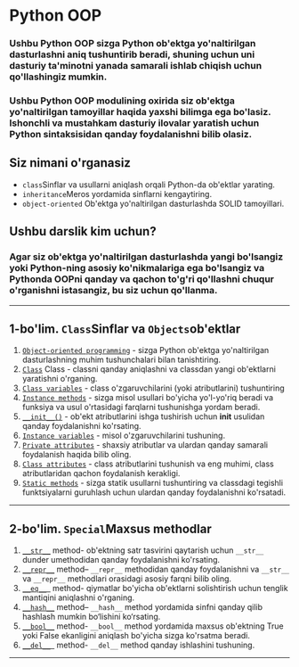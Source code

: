 # Python OOP

### Ushbu Python OOP sizga Python ob'ektga yo'naltirilgan dasturlashni aniq tushuntirib beradi, shuning uchun uni dasturiy ta'minotni yanada samarali ishlab chiqish uchun qo'llashingiz mumkin.

### Ushbu Python OOP modulining oxirida siz ob'ektga yo'naltirilgan tamoyillar haqida yaxshi bilimga ega bo'lasiz. Ishonchli va mustahkam dasturiy ilovalar yaratish uchun Python sintaksisidan qanday foydalanishni bilib olasiz.

## Siz nimani o'rganasiz

- `class`Sinflar va usullarni aniqlash orqali Python-da ob'ektlar yarating.
- `inheritance`Meros yordamida sinflarni kengaytiring.
- `object-oriented` Ob'ektga yo'naltirilgan dasturlashda SOLID tamoyillari.

## Ushbu darslik kim uchun?

### Agar siz ob'ektga yo'naltirilgan dasturlashda yangi bo'lsangiz yoki Python-ning asosiy ko'nikmalariga ega bo'lsangiz va Pythonda OOPni qanday va qachon to'g'ri qo'llashni chuqur o'rganishni istasangiz, bu siz uchun qo'llanma.

---

## 1-bo'lim. `Class`Sinflar va `Objects`ob'ektlar

1. [`Object-oriented programming`]() - sizga Python ob'ektga yo'naltirilgan dasturlashning muhim tushunchalari bilan
   tanishtiring.
2. [`Class`]() Class - classni qanday aniqlashni va classdan yangi ob'ektlarni yaratishni o'rganing.
3. [`Class variables`]() - class o'zgaruvchilarini (yoki atributlarini) tushuntiring
4. [`Instance methods`]() - sizga misol usullari bo'yicha yo'l-yo'riq beradi va funksiya va usul o'rtasidagi farqlarni
   tushunishga yordam beradi.
6. [`__init__()`]() - ob'ekt atributlarini ishga tushirish uchun __init__ usulidan qanday foydalanishni ko'rsating.
7. [`Instance variables`]() - misol o'zgaruvchilarini tushuning.
8. [`Private attributes`]() - shaxsiy atributlar va ulardan qanday samarali foydalanish haqida bilib oling.
9. [`Class attributes`]() - class atributlarini tushunish va eng muhimi, class atributlaridan qachon foydalanish
   kerakligi.
10. [`Static methods`]() - sizga statik usullarni tushuntiring va classdagi tegishli funktsiyalarni guruhlash uchun
    ulardan
    qanday foydalanishni ko'rsatadi.

---

## 2-bo'lim. `Special`Maxsus methodlar

1. [`__str__`]()  method- ob'ektning satr tasvirini qaytarish uchun `__str__` dunder umethodidan qanday foydalanishni
   ko'rsating.
2. [`__repr__`]() method– `__repr__` methodidan qanday foydalanishni va `__str__` va `__repr__` methodlari orasidagi
   asosiy
   farqni bilib oling.
3. [`__eq__ `]()  method- qiymatlar bo'yicha ob'ektlarni solishtirish uchun tenglik mantiqini aniqlashni o'rganing.
4. [`__hash__`]() method– `__hash__` method yordamida sinfni qanday qilib hashlash mumkin bo‘lishini ko‘rsating.
5. [`__bool__`]() method- `__bool__` method yordamida maxsus ob'ektning True yoki False ekanligini aniqlash bo'yicha
   sizga
   ko'rsatma beradi.
6. [`__del__ `]() method- `__del__` method qanday ishlashini tushuning.

---

